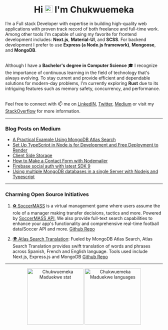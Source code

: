 <h1 align="center">Hi <img src="https://github.com/TheDudeThatCode/TheDudeThatCode/blob/master/Assets/Hi.gif" width="24px"> I'm Chukwuemeka</h1>

I’m a Full stack Developer with expertise in building high-quality web applications with proven track record of both freelance and full-time work. Among other tools I'm capable of using my favorite for frontend development includes: <b>Next.js</b>, <b>Material-UI</b>, and <b>SCSS</b>. For backend development I prefer to use <b>Express (a Node.js framework)</b>, <b>Mongoose</b>, and <b>MongoDB</b>.<br/><br/>

Although I have a <b>Bachelor's degree in Computer Science</b> 🎓 I recognize the importance of continuous learning in the field of technology that's always evolving. To stay current and provide efficient and dependable solutions for modern-day problems, I'm currently exploring <b>Rust</b> due to its intriguing features such as memory safety, concurrency, and performance.<br/><br/>

Feel free to connect with 📫 me on [LinkedIN](https://www.linkedin.com/in/chukwu3meka/), [Twitter](https://www.twitter.com/chukwu3meka), [Medium](https://Chukwu3meka.medium.com/) or visit my [StackOverflow](https://stackoverflow.com/users/12490386) for more information.

---

### Blog Posts on Medium

- [A Practical Example Using MongoDB Atlas Search](https://chukwu3meka.medium.com/a-practical-example-using-mongodb-atlas-search-144ab2d4ed78)
- [Set Up TypeScript in Node.js for Development and Free Deployment to Render](https://chukwu3meka.medium.com/setup-typescript-in-nodejs-for-development-and-free-deployment-to-render-74e804de6691)
- [Client Side Storage](https://medium.com/javascript-in-plain-english/client-side-storage-230bed9a6a09)
- [How to Make a Contact Form with Nodemailer](https://chukwu3meka.medium.com/contact-form-with-nodemailer-3bf217db9df8)
- [Firebase social auth with latest SDK 9](https://chukwu3meka.medium.com/firebase-social-authentication-with-latest-sdk-version-9-75e4eac57563)
- [Using multiple MongoDB databases in a single Server with Nodejs and Typescript](https://chukwu3meka.medium.com/using-multiple-mongodb-databases-in-a-single-server-with-nodejs-and-typescript-f447e4628a80)

---

### Charming Open Source Initiatives

1. [⚽ SoccerMASS](https://www.soccermass.com/) is a virtual management game where users assume the role of a manager making transfer decisions, tactics and more. Powered by [SoccerMASS API](https://apihub.soccermass.com/), We also provide full-text search capabilities to enhance your app's functionality and comprehensive real-time football data/Soccer API and more. [Github Repo](https://github.com/SoccerMASS-Inc/SoccerMASS-Web)

2. [🌍 Atlas Search Translation](https://atlassearchtranslation.com/): Fueled by MongoDB Atlas Search, Atlas Search Translation provides swift translation of words and phrases across Spanish, French and English language. Tools used include Next.js, Express.js and MongoDB [Github Repo](https://github.com/Chukwu3meka/Atlas-Search-Translation)

<!-- 3. [🌍 Atlas Search Translation](https://atlassearchtranslation.com/): -->

---

<p align="center">
 <img height="180px"  src="https://github-readme-stats.vercel.app/api?username=Chukwu3meka&show_icons=true&locale=en&theme=cobalt" alt="Chukwuemeka Maduekwe stat" />
 <img height="180px"  src="https://github-readme-stats.vercel.app/api/top-langs/?username=Chukwu3meka&layout=compact" alt="Chukwuemeka Maduekwe languages" />
</p>
